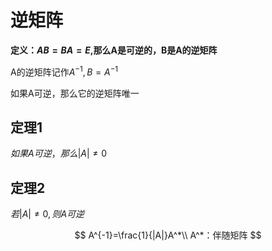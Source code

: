 # 逆矩阵
**定义：$AB=BA=E$,那么A是可逆的，B是A的逆矩阵**

A的逆矩阵记作$A^{-1},B=A^{-1}$

如果A可逆，那么它的逆矩阵唯一

## 定理1
$如果A可逆，那么|A|\neq 0$

## 定理2
$若|A|\neq 0,则A可逆$

$$
A^{-1}=\frac{1}{|A|}A^*\\
A^*：伴随矩阵
$$